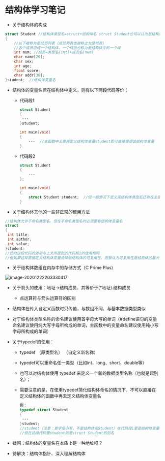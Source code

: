 # 结构体学习笔记

- 关于结构体的构成

```c
struct Student //结构体类型名=struct+结构体名 struct Student也可以认为是结构体的类型
{
    //以下被称为是成员列表（成员列表也被称之为是域表）
    //各个成员组成一个结构体，一个成员也称为是结构体中的一个域
    int num; //成员=类型名(int)+成员名(num)
    char name[20];
    char sex;
    int age;
    float score;
    char addr[30];
}student;  //结构体变量名
```

- 结构体的变量名若在结构体中定义，则有以下两段代码等价：

  - 代码段1

    ```c
    struct Student
    {
     ···
    }student;

    int main(void)
    {
        ···  //主函数中无需再定义结构体变量student即可直接使用该结构体变量
    }
    ```

  - 代码段2

    ```c
    struct Student
    {
        ···
    };

    int main(void)
    {
        struct Student student;  //但一般情况下定义完结构体类型后还有在主函数中定义结构体变量
    }
    ```

- 关于结构体其他的一些非正常的使用方法

```c
//结构体允许不命名类型名，但在不命名类型名时必须要有结构体变量名
struct
{
 int title;
 int author;
 int value;
}student;
//此时这段代码的效用与上文所提到的代码段1的效用相同
//但如果这样直接定义结构体变量会降低结构体的可复用性，而我认为可复用性是结构体的最大特性，这样一种使用结构体的方式在我看来可以说是一种剥夺了结构体灵魂的行为
```

- 关于结构体数组在内存中的存储方式（C Prime Plus）

![image-20201222203330417](./assets/image-20201222203330417.png)

- 关于箭头的使用：地址->结构成员，其等价于(\*地址).结构成员

  - 点运算符与箭头运算符的区别

- 结构体在传入自定义函数时只传值，与数组不同，与基本数据类型类似

- 对于结构体类型名称的命名建议使用首字母大写的单词（#define语句的变量命名建议使用纯大写字母所构成的单词，主函数中的变量命名建议使用纯小写字母所构成的单词）

- 关于typedef的使用：

  - typedef （原类型名） （自定义新名称）

  - typedef可以重命名任一类型（比如int、long、short、double等）

  - 也可以对结构体使用 typedef 来定义一个新的数据类型名称（也就是起别名）；

  - 需要注意的是，在使用typedef简化结构体命名的情况下，不可以直接在定义结构体的函数中再去定义结构体变量名

    ```c
    例：
    typedef struct Student
    {
     ···
    }student;
    //student（注意：首字母小写，不是结构体名Student）在代码段1里是结构体变量名
    //但在这段代码里student则是struct Student的别名
    ```

- 疑问：结构体的变量名在本质上是一种地址吗？

- 待解决：结构体指针、深入理解结构体
